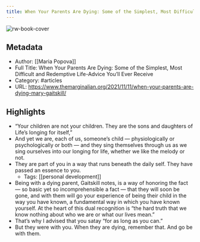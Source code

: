 ```yaml
---
title: When Your Parents Are Dying: Some of the Simplest, Most Difficult and Redemptive Life-Advice You’ll Ever Receive
---
```

![rw-book-cover](https://readwise-assets.s3.amazonaws.com/static/images/article0.00998d930354.png)

## Metadata
- Author: [[Maria Popova]]
- Full Title: When Your Parents Are Dying: Some of the Simplest, Most Difficult and Redemptive Life-Advice You’ll Ever Receive
- Category: #articles
- URL: https://www.themarginalian.org/2021/11/11/when-your-parents-are-dying-mary-gaitskill/

## Highlights
- “Your children are not your children. They are the sons and daughters of Life’s longing for itself,”
- And yet we are, each of us, someone’s child — physiologically or psychologically or both — and they sing themselves through us as we sing ourselves into our longing for life, whether we like the melody or not.
- They are part of you in a way that runs beneath the daily self. They have passed an essence to you.
    - Tags: [[personal development]] 
- Being with a dying parent, Gaitskill notes, is a way of honoring the fact — so basic yet so incomprehensible a fact — that they will soon be gone, and with them will go your experience of being their child in the way you have known, a fundamental way in which you have known yourself. At the heart of this dual recognition is “the hard truth that we know nothing about who we are or what our lives mean.”
- That’s why I advised that you satay “for as long as you can.”
- But they were with you. When they are dying, remember that. And go be with them.
